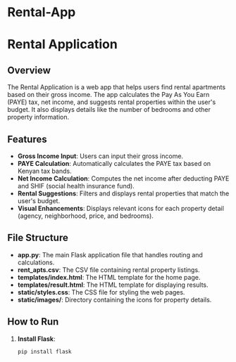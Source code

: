 # Rental-App
# Rental Application

## Overview
The Rental Application is a web app that helps users find rental apartments based on their gross income. The app calculates the Pay As You Earn (PAYE) tax, net income, and suggests rental properties within the user's budget. It also displays details like the number of bedrooms and other property information.

## Features
- **Gross Income Input**: Users can input their gross income.
- **PAYE Calculation**: Automatically calculates the PAYE tax based on Kenyan tax bands.
- **Net Income Calculation**: Computes the net income after deducting PAYE and SHIF (social health insurance fund).
- **Rental Suggestions**: Filters and displays rental properties that match the user's budget.
- **Visual Enhancements**: Displays relevant icons for each property detail (agency, neighborhood, price, and bedrooms).

## File Structure
- **app.py**: The main Flask application file that handles routing and calculations.
- **rent_apts.csv**: The CSV file containing rental property listings.
- **templates/index.html**: The HTML template for the home page.
- **templates/result.html**: The HTML template for displaying results.
- **static/styles.css**: The CSS file for styling the web pages.
- **static/images/**: Directory containing the icons for property details.

## How to Run
1. **Install Flask**:
   ```bash
   pip install flask
